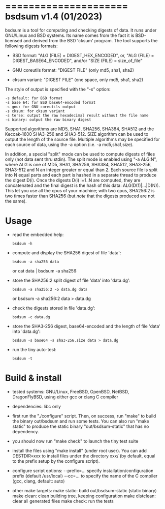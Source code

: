 =====================
bsdsum v1.4 (01/2023)
=====================

  bsdsum is a tool for computing and checking digests of data. It runs under
GNU/Linux and BSD systems. Its name comes from the fact it is BSD-licensed and
derived from the BSD 'cksum' program. The tool supports the following digests
formats:

  - BSD format: "ALG (FILE) = DIGEST_HEX_ENCODED", or,
                "ALG (FILE) = DIGEST_BASE64_ENCODED", and/or
                "SIZE (FILE) = size_of_file"

  - GNU coreutils format: "DIGEST  FILE" (only md5, sha1, sha2)

  - cksum variant: "DIGEST FILE" (one space, only md5, sha1, sha2)

  The style of output is specified with the "-s" option:

    -s default: for BSD format
    -s base 64: for BSD base64-encoded format
    -s gnu: for GNU coreutils output
    -s cksum: for cksum variant
    -s terse: output the raw hexadecimal result without the file name
    -s binary: output the raw binary digest

  Supported algorithms are MD5, SHA1, SHA256, SHA384, SHA512 and the Keccak-1600
SHA3-256 and SHA3-512. SIZE algorithm can be used to output the length of the
source file. Multiple algorithms may be specified for each source of data, using
the -a option (i.e. -a md5,sha1,size).

  In addition, a special "split" mode can be used to compute digests of files
only (not data sent thru stdin). The split mode is enabled using "-a ALG:N",
where ALG is one of MD5, SHA1, SHA256, SHA384, SHA512, SHA3-256, SHA3-512 and
N an integer greater or equal than 2. Each source file is split into N equal
parts and each part is hashed in a separate thread to produce the digest D(i).
Once the digests D(i) i=1..N are computed, they are concatenated and the final
digest is the hash of this data: ALG(D(1)|...|D(N)). This let you use all the
cpus of your machine; with two cpus, SHA256:2 is two times faster than SHA256
(but *note* that the digests produced are not the same).

Usage
=====

  - read the embedded help:

        bsdsum -h

  - compute and display the SHA256 digest of file 'data':

        bsdsum -a sha256 data
      or
        cat data | bsdsum -a sha256

  - store the SHA256:2 split digest of file 'data' into 'data.dg':

        bsdsum -a sha256:2 -o data.dg data
      or
        bsdsum -a sha256:2 data > data.dg

  - check the digests stored in file 'data.dg':

        bsdsum -c data.dg

  - store the SHA3-256 digest, base64-encoded and the length of file 'data'
    into 'data.dg':

        bsdsum -s base64 -a sha3-256,size data > data.dg

  - run the tiny auto-test:

        bsdsum -t


Build & install
===============

* tested systems: GNU/Linux, FreeBSD, OpenBSD, NetBSD, DragonFlyBSD, using
  either gcc or clang C compiler

* dependencies: libc only

* first run the "./configure" script. Then, on success, run "make" to build
  the binary out/bsdsum and run some tests. You can also run "make static"
  to produce the static binary "out/bsdsum-static" that has no dependency.

* you should now run "make check" to launch the tiny test suite

* install the files using "make install" (under root user). You can add
  DESTDIR=xxx to install files under the directory xxx/ (by default, equal to
  the prefix setup by the configure script).

* configure script options:
  --prefix=...   specify installation/configuration prefix (default /usr/local)
  --cc=...   to specify the name of the C compiler (gcc, clang, default: auto)

* other make targets:
  make static: build out/bsdsum-static (static binary)
  make clean: clean building tree, keeping configuration
  make distclean: clear all generated files
  make check: run the tests


